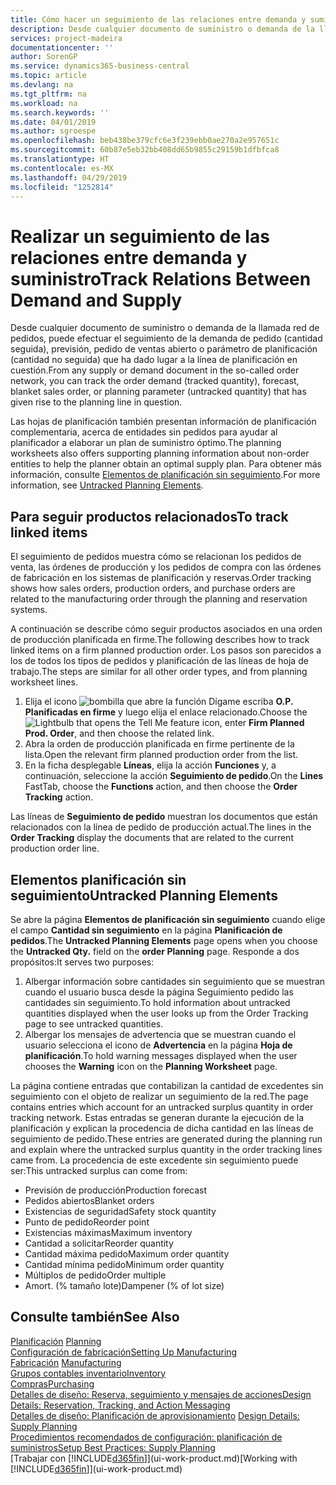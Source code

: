```yaml
---
title: Cómo hacer un seguimiento de las relaciones entre demanda y suministro | Documentos de Microsoft
description: Desde cualquier documento de suministro o demanda de la llamada red de pedidos, puede efectuar el seguimiento de la demanda de pedido (cantidad seguida), previsión, pedido de ventas abierto o parámetro de planificación (cantidad no seguida) que ha dado lugar a la línea de planificación en cuestión.
services: project-madeira
documentationcenter: ''
author: SorenGP
ms.service: dynamics365-business-central
ms.topic: article
ms.devlang: na
ms.tgt_pltfrm: na
ms.workload: na
ms.search.keywords: ''
ms.date: 04/01/2019
ms.author: sgroespe
ms.openlocfilehash: beb438be379cfc6e3f239ebb0ae270a2e957651c
ms.sourcegitcommit: 60b87e5eb32bb408dd65b9855c29159b1dfbfca8
ms.translationtype: HT
ms.contentlocale: es-MX
ms.lasthandoff: 04/29/2019
ms.locfileid: "1252814"
---
```

# <a name="track-relations-between-demand-and-supply"></a><span data-ttu-id="9837d-103">Realizar un seguimiento de las relaciones entre demanda y suministro</span><span class="sxs-lookup"><span data-stu-id="9837d-103">Track Relations Between Demand and Supply</span></span>
<span data-ttu-id="9837d-104">Desde cualquier documento de suministro o demanda de la llamada red de pedidos, puede efectuar el seguimiento de la demanda de pedido (cantidad seguida), previsión, pedido de ventas abierto o parámetro de planificación (cantidad no seguida) que ha dado lugar a la línea de planificación en cuestión.</span><span class="sxs-lookup"><span data-stu-id="9837d-104">From any supply or demand document in the so-called order network, you can track the order demand (tracked quantity), forecast, blanket sales order, or planning parameter (untracked quantity) that has given rise to the planning line in question.</span></span>

<span data-ttu-id="9837d-105">Las hojas de planificación también presentan información de planificación complementaria, acerca de entidades sin pedidos para ayudar al planificador a elaborar un plan de suministro óptimo.</span><span class="sxs-lookup"><span data-stu-id="9837d-105">The planning worksheets also offers supporting planning information about non-order entities to help the planner obtain an optimal supply plan.</span></span> <span data-ttu-id="9837d-106">Para obtener más información, consulte [Elementos de planificación sin seguimiento](production-how-track-demand-supply.md#untracked-planning-elements).</span><span class="sxs-lookup"><span data-stu-id="9837d-106">For more information, see [Untracked Planning Elements](production-how-track-demand-supply.md#untracked-planning-elements).</span></span>

## <a name="to-track-linked-items"></a><span data-ttu-id="9837d-107">Para seguir productos relacionados</span><span class="sxs-lookup"><span data-stu-id="9837d-107">To track linked items</span></span>
<span data-ttu-id="9837d-108">El seguimiento de pedidos muestra cómo se relacionan los pedidos de venta, las órdenes de producción y los pedidos de compra con las órdenes de fabricación en los sistemas de planificación y reservas.</span><span class="sxs-lookup"><span data-stu-id="9837d-108">Order tracking shows how sales orders, production orders, and purchase orders are related to the manufacturing order through the planning and reservation systems.</span></span>

<span data-ttu-id="9837d-109">A continuación se describe cómo seguir productos asociados en una orden de producción planificada en firme.</span><span class="sxs-lookup"><span data-stu-id="9837d-109">The following describes how to track linked items on a firm planned production order.</span></span> <span data-ttu-id="9837d-110">Los pasos son parecidos a los de todos los tipos de pedidos y planificación de las líneas de hoja de trabajo.</span><span class="sxs-lookup"><span data-stu-id="9837d-110">The steps are similar for all other order types, and from planning worksheet lines.</span></span>

1. <span data-ttu-id="9837d-111">Elija el icono ![bombilla que abre la función Dígame](media/ui-search/search_small.png "Dígame que desea hacer") escriba **O.P. Planificadas en firme** y luego elija el enlace relacionado.</span><span class="sxs-lookup"><span data-stu-id="9837d-111">Choose the ![Lightbulb that opens the Tell Me feature](media/ui-search/search_small.png "Tell me what you want to do") icon, enter **Firm Planned Prod. Order**, and then choose the related link.</span></span>
2. <span data-ttu-id="9837d-112">Abra la orden de producción planificada en firme pertinente de la lista.</span><span class="sxs-lookup"><span data-stu-id="9837d-112">Open the relevant firm planned production order from the list.</span></span>
3. <span data-ttu-id="9837d-113">En la ficha desplegable **Líneas**, elija la acción **Funciones** y, a continuación, seleccione la acción **Seguimiento de pedido**.</span><span class="sxs-lookup"><span data-stu-id="9837d-113">On the **Lines** FastTab, choose the **Functions** action, and then choose the **Order Tracking** action.</span></span>

<span data-ttu-id="9837d-114">Las líneas de **Seguimiento de pedido** muestran los documentos que están relacionados con la línea de pedido de producción actual.</span><span class="sxs-lookup"><span data-stu-id="9837d-114">The lines in the **Order Tracking** display the documents that are related to the current production order line.</span></span>

## <a name="untracked-planning-elements"></a><span data-ttu-id="9837d-115">Elementos planificación sin seguimiento</span><span class="sxs-lookup"><span data-stu-id="9837d-115">Untracked Planning Elements</span></span>
<span data-ttu-id="9837d-116">Se abre la página **Elementos de planificación sin seguimiento** cuando elige el campo **Cantidad sin seguimiento** en la página **Planificación de pedidos**.</span><span class="sxs-lookup"><span data-stu-id="9837d-116">The **Untracked Planning Elements** page opens when you choose the **Untracked Qty.** field on the **order Planning** page.</span></span> <span data-ttu-id="9837d-117">Responde a dos propósitos:</span><span class="sxs-lookup"><span data-stu-id="9837d-117">It serves two purposes:</span></span>

1. <span data-ttu-id="9837d-118">Albergar información sobre cantidades sin seguimiento que se muestran cuando el usuario busca desde la página Seguimiento pedido las cantidades sin seguimiento.</span><span class="sxs-lookup"><span data-stu-id="9837d-118">To hold information about untracked quantities displayed when the user looks up from the Order Tracking page to see untracked quantities.</span></span>
2. <span data-ttu-id="9837d-119">Albergar los mensajes de advertencia que se muestran cuando el usuario selecciona el icono de **Advertencia** en la página **Hoja de planificación**.</span><span class="sxs-lookup"><span data-stu-id="9837d-119">To hold warning messages displayed when the user chooses the **Warning** icon on the **Planning Worksheet** page.</span></span>

<span data-ttu-id="9837d-120">La página contiene entradas que contabilizan la cantidad de excedentes sin seguimiento con el objeto de realizar un seguimiento de la red.</span><span class="sxs-lookup"><span data-stu-id="9837d-120">The page contains entries which account for an untracked surplus quantity in order tracking network.</span></span> <span data-ttu-id="9837d-121">Estas entradas se generan durante la ejecución de la planificación y explican la procedencia de dicha cantidad en las líneas de seguimiento de pedido.</span><span class="sxs-lookup"><span data-stu-id="9837d-121">These entries are generated during the planning run and explain where the untracked surplus quantity in the order tracking lines came from.</span></span> <span data-ttu-id="9837d-122">La procedencia de este excedente sin seguimiento puede ser:</span><span class="sxs-lookup"><span data-stu-id="9837d-122">This untracked surplus can come from:</span></span>

- <span data-ttu-id="9837d-123">Previsión de producción</span><span class="sxs-lookup"><span data-stu-id="9837d-123">Production forecast</span></span>
- <span data-ttu-id="9837d-124">Pedidos abiertos</span><span class="sxs-lookup"><span data-stu-id="9837d-124">Blanket orders</span></span>
- <span data-ttu-id="9837d-125">Existencias de seguridad</span><span class="sxs-lookup"><span data-stu-id="9837d-125">Safety stock quantity</span></span>
- <span data-ttu-id="9837d-126">Punto de pedido</span><span class="sxs-lookup"><span data-stu-id="9837d-126">Reorder point</span></span>
- <span data-ttu-id="9837d-127">Existencias máximas</span><span class="sxs-lookup"><span data-stu-id="9837d-127">Maximum inventory</span></span>
- <span data-ttu-id="9837d-128">Cantidad a solicitar</span><span class="sxs-lookup"><span data-stu-id="9837d-128">Reorder quantity</span></span>
- <span data-ttu-id="9837d-129">Cantidad máxima pedido</span><span class="sxs-lookup"><span data-stu-id="9837d-129">Maximum order quantity</span></span>
- <span data-ttu-id="9837d-130">Cantidad mínima pedido</span><span class="sxs-lookup"><span data-stu-id="9837d-130">Minimum order quantity</span></span>
- <span data-ttu-id="9837d-131">Múltiplos de pedido</span><span class="sxs-lookup"><span data-stu-id="9837d-131">Order multiple</span></span>
- <span data-ttu-id="9837d-132">Amort. (% tamaño lote)</span><span class="sxs-lookup"><span data-stu-id="9837d-132">Dampener (% of lot size)</span></span>

## <a name="see-also"></a><span data-ttu-id="9837d-133">Consulte también</span><span class="sxs-lookup"><span data-stu-id="9837d-133">See Also</span></span>  
<span data-ttu-id="9837d-134">[Planificación](production-planning.md) </span><span class="sxs-lookup"><span data-stu-id="9837d-134">[Planning](production-planning.md) </span></span>  
[<span data-ttu-id="9837d-135">Configuración de fabricación</span><span class="sxs-lookup"><span data-stu-id="9837d-135">Setting Up Manufacturing</span></span>](production-configure-production-processes.md)  
<span data-ttu-id="9837d-136">[Fabricación](production-manage-manufacturing.md)  </span><span class="sxs-lookup"><span data-stu-id="9837d-136">[Manufacturing](production-manage-manufacturing.md)  </span></span>  
[<span data-ttu-id="9837d-137">Grupos contables inventario</span><span class="sxs-lookup"><span data-stu-id="9837d-137">Inventory</span></span>](inventory-manage-inventory.md)  
[<span data-ttu-id="9837d-138">Compras</span><span class="sxs-lookup"><span data-stu-id="9837d-138">Purchasing</span></span>](purchasing-manage-purchasing.md)  
[<span data-ttu-id="9837d-139">Detalles de diseño: Reserva, seguimiento y mensajes de acciones</span><span class="sxs-lookup"><span data-stu-id="9837d-139">Design Details: Reservation, Tracking, and Action Messaging</span></span>](design-details-reservation-order-tracking-and-action-messaging.md)  
<span data-ttu-id="9837d-140">[Detalles de diseño: Planificación de aprovisionamiento](design-details-supply-planning.md) </span><span class="sxs-lookup"><span data-stu-id="9837d-140">[Design Details: Supply Planning](design-details-supply-planning.md) </span></span>  
[<span data-ttu-id="9837d-141">Procedimientos recomendados de configuración: planificación de suministros</span><span class="sxs-lookup"><span data-stu-id="9837d-141">Setup Best Practices: Supply Planning</span></span>](setup-best-practices-supply-planning.md)  
<span data-ttu-id="9837d-142">[Trabajar con [!INCLUDE[d365fin](includes/d365fin_md.md)]](ui-work-product.md)</span><span class="sxs-lookup"><span data-stu-id="9837d-142">[Working with [!INCLUDE[d365fin](includes/d365fin_md.md)]](ui-work-product.md)</span></span>
